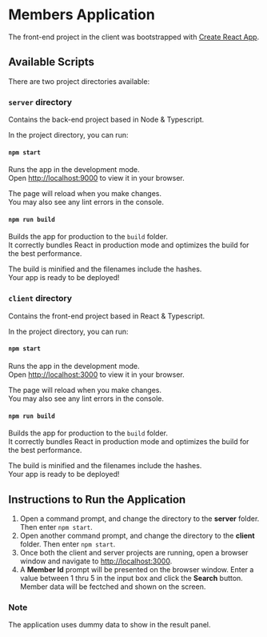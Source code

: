 # Members Application

The front-end project in the client was bootstrapped with [Create React App](https://github.com/facebook/create-react-app).

## Available Scripts

There are two project directories available:

### `server` directory
Contains the back-end project based in Node & Typescript.

In the project directory, you can run:

#### `npm start`

Runs the app in the development mode.\
Open [http://localhost:9000](http://localhost:9000) to view it in your browser.

The page will reload when you make changes.\
You may also see any lint errors in the console.

#### `npm run build`

Builds the app for production to the `build` folder.\
It correctly bundles React in production mode and optimizes the build for the best performance.

The build is minified and the filenames include the hashes.\
Your app is ready to be deployed!

### `client` directory
Contains the front-end project based in React & Typescript.

In the project directory, you can run:

#### `npm start`

Runs the app in the development mode.\
Open [http://localhost:3000](http://localhost:3000) to view it in your browser.

The page will reload when you make changes.\
You may also see any lint errors in the console.

#### `npm run build`

Builds the app for production to the `build` folder.\
It correctly bundles React in production mode and optimizes the build for the best performance.

The build is minified and the filenames include the hashes.\
Your app is ready to be deployed!

## Instructions to Run the Application
1. Open a command prompt, and change the directory to the **server** folder. Then enter `npm start`.
2. Open another command prompt, and change the directory to the **client** folder. Then enter `npm start`.
3. Once both the client and server projects are running, open a browser window and navigate to [http://localhost:3000](http://localhost:3000).
4. A **Member Id** prompt will be presented on the browser window.  Enter a value between 1 thru 5 in the input box and click the **Search** button. Member data will be fectched and shown on the screen.

### Note
The application uses dummy data to show in the result panel.
